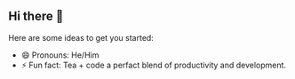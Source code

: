 ## Hi there 👋

Here are some ideas to get you started:

- 😄 Pronouns: He/Him
- ⚡ Fun fact: Tea + code a perfact blend of productivity and development.

